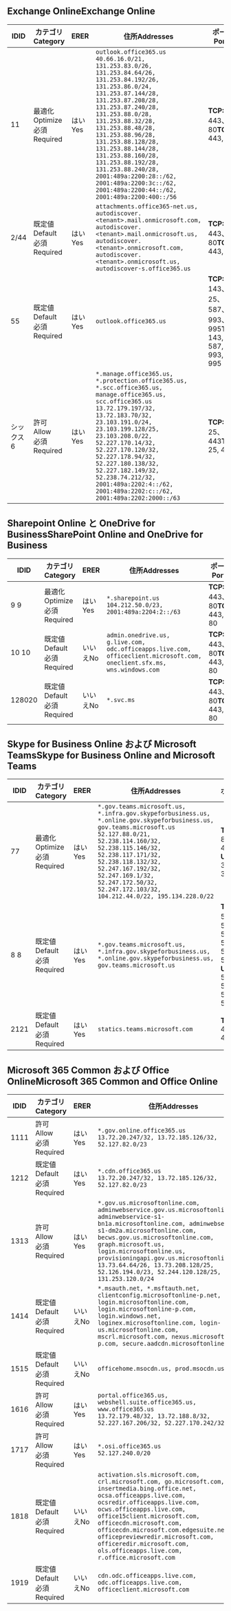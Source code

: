 <!--THIS FILE IS AUTOMATICALLY GENERATED. MANUAL CHANGES WILL BE OVERWRITTEN.-->
<!--Please contact the Office 365 Endpoints team with any questions.-->
<!--USGovGCCHigh endpoints version 2019062800-->
<!--File generated 2019-06-28 11:00:11.8056-->

## <a name="exchange-online"></a><span data-ttu-id="da145-101">Exchange Online</span><span class="sxs-lookup"><span data-stu-id="da145-101">Exchange Online</span></span>

<span data-ttu-id="da145-102">ID</span><span class="sxs-lookup"><span data-stu-id="da145-102">ID</span></span> | <span data-ttu-id="da145-103">カテゴリ</span><span class="sxs-lookup"><span data-stu-id="da145-103">Category</span></span> | <span data-ttu-id="da145-104">ER</span><span class="sxs-lookup"><span data-stu-id="da145-104">ER</span></span> | <span data-ttu-id="da145-105">住所</span><span class="sxs-lookup"><span data-stu-id="da145-105">Addresses</span></span> | <span data-ttu-id="da145-106">ポート</span><span class="sxs-lookup"><span data-stu-id="da145-106">Ports</span></span>
-- | -------------------- | --- | ------------------------------------------------------------------------------------------------------------------------------------------------------------------------------------------------------------------------------------------------------------------------------------------------------------------------------------------------------------------------------------------------------------------------------------------------ | -------------------------------
<span data-ttu-id="da145-107">1</span><span class="sxs-lookup"><span data-stu-id="da145-107">1</span></span> | <span data-ttu-id="da145-108">最適化</span><span class="sxs-lookup"><span data-stu-id="da145-108">Optimize</span></span><BR><span data-ttu-id="da145-109">必須</span><span class="sxs-lookup"><span data-stu-id="da145-109">Required</span></span> | <span data-ttu-id="da145-110">はい</span><span class="sxs-lookup"><span data-stu-id="da145-110">Yes</span></span> | `outlook.office365.us`<BR>`40.66.16.0/21, 131.253.83.0/26, 131.253.84.64/26, 131.253.84.192/26, 131.253.86.0/24, 131.253.87.144/28, 131.253.87.208/28, 131.253.87.240/28, 131.253.88.0/28, 131.253.88.32/28, 131.253.88.48/28, 131.253.88.96/28, 131.253.88.128/28, 131.253.88.144/28, 131.253.88.160/28, 131.253.88.192/28, 131.253.88.240/28, 2001:489a:2200:28::/62, 2001:489a:2200:3c::/62, 2001:489a:2200:44::/62, 2001:489a:2200:400::/56` | <span data-ttu-id="da145-111">**TCP:** 443、80</span><span class="sxs-lookup"><span data-stu-id="da145-111">**TCP:** 443, 80</span></span>
<span data-ttu-id="da145-112">2/4</span><span class="sxs-lookup"><span data-stu-id="da145-112">4</span></span> | <span data-ttu-id="da145-113">既定値</span><span class="sxs-lookup"><span data-stu-id="da145-113">Default</span></span><BR><span data-ttu-id="da145-114">必須</span><span class="sxs-lookup"><span data-stu-id="da145-114">Required</span></span> | <span data-ttu-id="da145-115">はい</span><span class="sxs-lookup"><span data-stu-id="da145-115">Yes</span></span> | `attachments.office365-net.us, autodiscover.<tenant>.mail.onmicrosoft.com, autodiscover.<tenant>.mail.onmicrosoft.us, autodiscover.<tenant>.onmicrosoft.com, autodiscover.<tenant>.onmicrosoft.us, autodiscover-s.office365.us` | <span data-ttu-id="da145-116">**TCP:** 443、80</span><span class="sxs-lookup"><span data-stu-id="da145-116">**TCP:** 443, 80</span></span>
<span data-ttu-id="da145-117">5</span><span class="sxs-lookup"><span data-stu-id="da145-117">5</span></span> | <span data-ttu-id="da145-118">既定値</span><span class="sxs-lookup"><span data-stu-id="da145-118">Default</span></span><BR><span data-ttu-id="da145-119">必須</span><span class="sxs-lookup"><span data-stu-id="da145-119">Required</span></span> | <span data-ttu-id="da145-120">はい</span><span class="sxs-lookup"><span data-stu-id="da145-120">Yes</span></span> | `outlook.office365.us` | <span data-ttu-id="da145-121">**TCP:** 143、25、587、993、995</span><span class="sxs-lookup"><span data-stu-id="da145-121">**TCP:** 143, 25, 587, 993, 995</span></span>
<span data-ttu-id="da145-122">シックス</span><span class="sxs-lookup"><span data-stu-id="da145-122">6</span></span> | <span data-ttu-id="da145-123">許可</span><span class="sxs-lookup"><span data-stu-id="da145-123">Allow</span></span><BR><span data-ttu-id="da145-124">必須</span><span class="sxs-lookup"><span data-stu-id="da145-124">Required</span></span> | <span data-ttu-id="da145-125">はい</span><span class="sxs-lookup"><span data-stu-id="da145-125">Yes</span></span> | `*.manage.office365.us, *.protection.office365.us, *.scc.office365.us, manage.office365.us, scc.office365.us`<BR>`13.72.179.197/32, 13.72.183.70/32, 23.103.191.0/24, 23.103.199.128/25, 23.103.208.0/22, 52.227.170.14/32, 52.227.170.120/32, 52.227.178.94/32, 52.227.180.138/32, 52.227.182.149/32, 52.238.74.212/32, 2001:489a:2202:4::/62, 2001:489a:2202:c::/62, 2001:489a:2202:2000::/63` | <span data-ttu-id="da145-126">**TCP:** 25、443</span><span class="sxs-lookup"><span data-stu-id="da145-126">**TCP:** 25, 443</span></span>

## <a name="sharepoint-online-and-onedrive-for-business"></a><span data-ttu-id="da145-127">Sharepoint Online と OneDrive for Business</span><span class="sxs-lookup"><span data-stu-id="da145-127">SharePoint Online and OneDrive for Business</span></span>

<span data-ttu-id="da145-128">ID</span><span class="sxs-lookup"><span data-stu-id="da145-128">ID</span></span> | <span data-ttu-id="da145-129">カテゴリ</span><span class="sxs-lookup"><span data-stu-id="da145-129">Category</span></span> | <span data-ttu-id="da145-130">ER</span><span class="sxs-lookup"><span data-stu-id="da145-130">ER</span></span> | <span data-ttu-id="da145-131">住所</span><span class="sxs-lookup"><span data-stu-id="da145-131">Addresses</span></span> | <span data-ttu-id="da145-132">ポート</span><span class="sxs-lookup"><span data-stu-id="da145-132">Ports</span></span>
-- | -------------------- | --- | ----------------------------------------------------------------------------------------------------------------------- | ----------------
<span data-ttu-id="da145-133">9 </span><span class="sxs-lookup"><span data-stu-id="da145-133">9</span></span> | <span data-ttu-id="da145-134">最適化</span><span class="sxs-lookup"><span data-stu-id="da145-134">Optimize</span></span><BR><span data-ttu-id="da145-135">必須</span><span class="sxs-lookup"><span data-stu-id="da145-135">Required</span></span> | <span data-ttu-id="da145-136">はい</span><span class="sxs-lookup"><span data-stu-id="da145-136">Yes</span></span> | `*.sharepoint.us`<BR>`104.212.50.0/23, 2001:489a:2204:2::/63` | <span data-ttu-id="da145-137">**TCP:** 443、80</span><span class="sxs-lookup"><span data-stu-id="da145-137">**TCP:** 443, 80</span></span>
<span data-ttu-id="da145-138">10 </span><span class="sxs-lookup"><span data-stu-id="da145-138">10</span></span> | <span data-ttu-id="da145-139">既定値</span><span class="sxs-lookup"><span data-stu-id="da145-139">Default</span></span><BR><span data-ttu-id="da145-140">必須</span><span class="sxs-lookup"><span data-stu-id="da145-140">Required</span></span> | <span data-ttu-id="da145-141">いいえ</span><span class="sxs-lookup"><span data-stu-id="da145-141">No</span></span> | `admin.onedrive.us, g.live.com, odc.officeapps.live.com, officeclient.microsoft.com, oneclient.sfx.ms, wns.windows.com` | <span data-ttu-id="da145-142">**TCP:** 443、80</span><span class="sxs-lookup"><span data-stu-id="da145-142">**TCP:** 443, 80</span></span>
<span data-ttu-id="da145-143">1280</span><span class="sxs-lookup"><span data-stu-id="da145-143">20</span></span> | <span data-ttu-id="da145-144">既定値</span><span class="sxs-lookup"><span data-stu-id="da145-144">Default</span></span><BR><span data-ttu-id="da145-145">必須</span><span class="sxs-lookup"><span data-stu-id="da145-145">Required</span></span> | <span data-ttu-id="da145-146">いいえ</span><span class="sxs-lookup"><span data-stu-id="da145-146">No</span></span> | `*.svc.ms` | <span data-ttu-id="da145-147">**TCP:** 443、80</span><span class="sxs-lookup"><span data-stu-id="da145-147">**TCP:** 443, 80</span></span>

## <a name="skype-for-business-online-and-microsoft-teams"></a><span data-ttu-id="da145-148">Skype for Business Online および Microsoft Teams</span><span class="sxs-lookup"><span data-stu-id="da145-148">Skype for Business Online and Microsoft Teams</span></span>

<span data-ttu-id="da145-149">ID</span><span class="sxs-lookup"><span data-stu-id="da145-149">ID</span></span> | <span data-ttu-id="da145-150">カテゴリ</span><span class="sxs-lookup"><span data-stu-id="da145-150">Category</span></span> | <span data-ttu-id="da145-151">ER</span><span class="sxs-lookup"><span data-stu-id="da145-151">ER</span></span> | <span data-ttu-id="da145-152">住所</span><span class="sxs-lookup"><span data-stu-id="da145-152">Addresses</span></span> | <span data-ttu-id="da145-153">ポート</span><span class="sxs-lookup"><span data-stu-id="da145-153">Ports</span></span>
-- | -------------------- | --- | --------------------------------------------------------------------------------------------------------------------------------------------------------------------------------------------------------------------------------------------------------------------------------------------------------------------------------- | --------------------------------------------------
<span data-ttu-id="da145-154">7</span><span class="sxs-lookup"><span data-stu-id="da145-154">7</span></span> | <span data-ttu-id="da145-155">最適化</span><span class="sxs-lookup"><span data-stu-id="da145-155">Optimize</span></span><BR><span data-ttu-id="da145-156">必須</span><span class="sxs-lookup"><span data-stu-id="da145-156">Required</span></span> | <span data-ttu-id="da145-157">はい</span><span class="sxs-lookup"><span data-stu-id="da145-157">Yes</span></span> | `*.gov.teams.microsoft.us, *.infra.gov.skypeforbusiness.us, *.online.gov.skypeforbusiness.us, gov.teams.microsoft.us`<BR>`52.127.88.0/21, 52.238.114.160/32, 52.238.115.146/32, 52.238.117.171/32, 52.238.118.132/32, 52.247.167.192/32, 52.247.169.1/32, 52.247.172.50/32, 52.247.172.103/32, 104.212.44.0/22, 195.134.228.0/22` | <span data-ttu-id="da145-158">**TCP:** 443、80</span><span class="sxs-lookup"><span data-stu-id="da145-158">**TCP:** 443, 80</span></span><BR><span data-ttu-id="da145-159">**UDP:** 3478</span><span class="sxs-lookup"><span data-stu-id="da145-159">**UDP:** 3478</span></span>
<span data-ttu-id="da145-160">8 </span><span class="sxs-lookup"><span data-stu-id="da145-160">8</span></span> | <span data-ttu-id="da145-161">既定値</span><span class="sxs-lookup"><span data-stu-id="da145-161">Default</span></span><BR><span data-ttu-id="da145-162">必須</span><span class="sxs-lookup"><span data-stu-id="da145-162">Required</span></span> | <span data-ttu-id="da145-163">はい</span><span class="sxs-lookup"><span data-stu-id="da145-163">Yes</span></span> | `*.gov.teams.microsoft.us, *.infra.gov.skypeforbusiness.us, *.online.gov.skypeforbusiness.us, gov.teams.microsoft.us` | <span data-ttu-id="da145-164">**TCP:** 5061、50000-59999</span><span class="sxs-lookup"><span data-stu-id="da145-164">**TCP:** 5061, 50000-59999</span></span><BR><span data-ttu-id="da145-165">**UDP:** 50000-59999</span><span class="sxs-lookup"><span data-stu-id="da145-165">**UDP:** 50000-59999</span></span>
<span data-ttu-id="da145-166">21</span><span class="sxs-lookup"><span data-stu-id="da145-166">21</span></span> | <span data-ttu-id="da145-167">既定値</span><span class="sxs-lookup"><span data-stu-id="da145-167">Default</span></span><BR><span data-ttu-id="da145-168">必須</span><span class="sxs-lookup"><span data-stu-id="da145-168">Required</span></span> | <span data-ttu-id="da145-169">はい</span><span class="sxs-lookup"><span data-stu-id="da145-169">Yes</span></span> | `statics.teams.microsoft.com` | <span data-ttu-id="da145-170">**TCP:** 443</span><span class="sxs-lookup"><span data-stu-id="da145-170">**TCP:** 443</span></span>

## <a name="microsoft-365-common-and-office-online"></a><span data-ttu-id="da145-171">Microsoft 365 Common および Office Online</span><span class="sxs-lookup"><span data-stu-id="da145-171">Microsoft 365 Common and Office Online</span></span>

<span data-ttu-id="da145-172">ID</span><span class="sxs-lookup"><span data-stu-id="da145-172">ID</span></span> | <span data-ttu-id="da145-173">カテゴリ</span><span class="sxs-lookup"><span data-stu-id="da145-173">Category</span></span> | <span data-ttu-id="da145-174">ER</span><span class="sxs-lookup"><span data-stu-id="da145-174">ER</span></span> | <span data-ttu-id="da145-175">住所</span><span class="sxs-lookup"><span data-stu-id="da145-175">Addresses</span></span> | <span data-ttu-id="da145-176">ポート</span><span class="sxs-lookup"><span data-stu-id="da145-176">Ports</span></span>
-- | ------------------- | --- | ---------------------------------------------------------------------------------------------------------------------------------------------------------------------------------------------------------------------------------------------------------------------------------------------------------------------------------------------------------------------------------------------- | ----------------
<span data-ttu-id="da145-177">11</span><span class="sxs-lookup"><span data-stu-id="da145-177">11</span></span> | <span data-ttu-id="da145-178">許可</span><span class="sxs-lookup"><span data-stu-id="da145-178">Allow</span></span><BR><span data-ttu-id="da145-179">必須</span><span class="sxs-lookup"><span data-stu-id="da145-179">Required</span></span> | <span data-ttu-id="da145-180">はい</span><span class="sxs-lookup"><span data-stu-id="da145-180">Yes</span></span> | `*.gov.online.office365.us`<BR>`13.72.20.247/32, 13.72.185.126/32, 52.127.82.0/23` | <span data-ttu-id="da145-181">**TCP:** 443</span><span class="sxs-lookup"><span data-stu-id="da145-181">**TCP:** 443</span></span>
<span data-ttu-id="da145-182">12</span><span class="sxs-lookup"><span data-stu-id="da145-182">12</span></span> | <span data-ttu-id="da145-183">既定値</span><span class="sxs-lookup"><span data-stu-id="da145-183">Default</span></span><BR><span data-ttu-id="da145-184">必須</span><span class="sxs-lookup"><span data-stu-id="da145-184">Required</span></span> | <span data-ttu-id="da145-185">はい</span><span class="sxs-lookup"><span data-stu-id="da145-185">Yes</span></span> | `*.cdn.office365.us`<BR>`13.72.20.247/32, 13.72.185.126/32, 52.127.82.0/23` | <span data-ttu-id="da145-186">**TCP:** 443</span><span class="sxs-lookup"><span data-stu-id="da145-186">**TCP:** 443</span></span>
<span data-ttu-id="da145-187">13</span><span class="sxs-lookup"><span data-stu-id="da145-187">13</span></span> | <span data-ttu-id="da145-188">許可</span><span class="sxs-lookup"><span data-stu-id="da145-188">Allow</span></span><BR><span data-ttu-id="da145-189">必須</span><span class="sxs-lookup"><span data-stu-id="da145-189">Required</span></span> | <span data-ttu-id="da145-190">はい</span><span class="sxs-lookup"><span data-stu-id="da145-190">Yes</span></span> | `*.gov.us.microsoftonline.com, adminwebservice.gov.us.microsoftonline.com, adminwebservice-s1-bn1a.microsoftonline.com, adminwebservice-s1-dm2a.microsoftonline.com, becws.gov.us.microsoftonline.com, graph.microsoft.us, login.microsoftonline.us, provisioningapi.gov.us.microsoftonline.com`<BR>`13.73.64.64/26, 13.73.208.128/25, 52.126.194.0/23, 52.244.120.128/25, 131.253.120.0/24` | <span data-ttu-id="da145-191">**TCP:** 443</span><span class="sxs-lookup"><span data-stu-id="da145-191">**TCP:** 443</span></span>
<span data-ttu-id="da145-192">14</span><span class="sxs-lookup"><span data-stu-id="da145-192">14</span></span> | <span data-ttu-id="da145-193">既定値</span><span class="sxs-lookup"><span data-stu-id="da145-193">Default</span></span><BR><span data-ttu-id="da145-194">必須</span><span class="sxs-lookup"><span data-stu-id="da145-194">Required</span></span> | <span data-ttu-id="da145-195">いいえ</span><span class="sxs-lookup"><span data-stu-id="da145-195">No</span></span> | `*.msauth.net, *.msftauth.net, clientconfig.microsoftonline-p.net, login.microsoftonline.com, login.microsoftonline-p.com, login.windows.net, loginex.microsoftonline.com, login-us.microsoftonline.com, mscrl.microsoft.com, nexus.microsoftonline-p.com, secure.aadcdn.microsoftonline-p.com` | <span data-ttu-id="da145-196">**TCP:** 443</span><span class="sxs-lookup"><span data-stu-id="da145-196">**TCP:** 443</span></span>
<span data-ttu-id="da145-197">15</span><span class="sxs-lookup"><span data-stu-id="da145-197">15</span></span> | <span data-ttu-id="da145-198">既定値</span><span class="sxs-lookup"><span data-stu-id="da145-198">Default</span></span><BR><span data-ttu-id="da145-199">必須</span><span class="sxs-lookup"><span data-stu-id="da145-199">Required</span></span> | <span data-ttu-id="da145-200">いいえ</span><span class="sxs-lookup"><span data-stu-id="da145-200">No</span></span> | `officehome.msocdn.us, prod.msocdn.us` | <span data-ttu-id="da145-201">**TCP:** 443、80</span><span class="sxs-lookup"><span data-stu-id="da145-201">**TCP:** 443, 80</span></span>
<span data-ttu-id="da145-202">16</span><span class="sxs-lookup"><span data-stu-id="da145-202">16</span></span> | <span data-ttu-id="da145-203">許可</span><span class="sxs-lookup"><span data-stu-id="da145-203">Allow</span></span><BR><span data-ttu-id="da145-204">必須</span><span class="sxs-lookup"><span data-stu-id="da145-204">Required</span></span> | <span data-ttu-id="da145-205">はい</span><span class="sxs-lookup"><span data-stu-id="da145-205">Yes</span></span> | `portal.office365.us, webshell.suite.office365.us, www.office365.us`<BR>`13.72.179.48/32, 13.72.188.8/32, 52.227.167.206/32, 52.227.170.242/32` | <span data-ttu-id="da145-206">**TCP:** 443、80</span><span class="sxs-lookup"><span data-stu-id="da145-206">**TCP:** 443, 80</span></span>
<span data-ttu-id="da145-207">17</span><span class="sxs-lookup"><span data-stu-id="da145-207">17</span></span> | <span data-ttu-id="da145-208">許可</span><span class="sxs-lookup"><span data-stu-id="da145-208">Allow</span></span><BR><span data-ttu-id="da145-209">必須</span><span class="sxs-lookup"><span data-stu-id="da145-209">Required</span></span> | <span data-ttu-id="da145-210">はい</span><span class="sxs-lookup"><span data-stu-id="da145-210">Yes</span></span> | `*.osi.office365.us`<BR>`52.127.240.0/20` | <span data-ttu-id="da145-211">**TCP:** 443</span><span class="sxs-lookup"><span data-stu-id="da145-211">**TCP:** 443</span></span>
<span data-ttu-id="da145-212">18</span><span class="sxs-lookup"><span data-stu-id="da145-212">18</span></span> | <span data-ttu-id="da145-213">既定値</span><span class="sxs-lookup"><span data-stu-id="da145-213">Default</span></span><BR><span data-ttu-id="da145-214">必須</span><span class="sxs-lookup"><span data-stu-id="da145-214">Required</span></span> | <span data-ttu-id="da145-215">いいえ</span><span class="sxs-lookup"><span data-stu-id="da145-215">No</span></span> | `activation.sls.microsoft.com, crl.microsoft.com, go.microsoft.com, insertmedia.bing.office.net, ocsa.officeapps.live.com, ocsredir.officeapps.live.com, ocws.officeapps.live.com, office15client.microsoft.com, officecdn.microsoft.com, officecdn.microsoft.com.edgesuite.net, officepreviewredir.microsoft.com, officeredir.microsoft.com, ols.officeapps.live.com, r.office.microsoft.com` | <span data-ttu-id="da145-216">**TCP:** 443、80</span><span class="sxs-lookup"><span data-stu-id="da145-216">**TCP:** 443, 80</span></span>
<span data-ttu-id="da145-217">19</span><span class="sxs-lookup"><span data-stu-id="da145-217">19</span></span> | <span data-ttu-id="da145-218">既定値</span><span class="sxs-lookup"><span data-stu-id="da145-218">Default</span></span><BR><span data-ttu-id="da145-219">必須</span><span class="sxs-lookup"><span data-stu-id="da145-219">Required</span></span> | <span data-ttu-id="da145-220">いいえ</span><span class="sxs-lookup"><span data-stu-id="da145-220">No</span></span> | `cdn.odc.officeapps.live.com, odc.officeapps.live.com, officeclient.microsoft.com` | <span data-ttu-id="da145-221">**TCP:** 443、80</span><span class="sxs-lookup"><span data-stu-id="da145-221">**TCP:** 443, 80</span></span>
